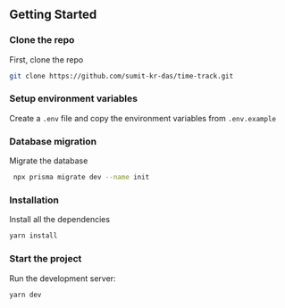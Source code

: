 ## Getting Started

### Clone the repo

First, clone the repo

```bash
git clone https://github.com/sumit-kr-das/time-track.git
```

### Setup environment variables

Create a `.env` file and copy the environment variables from `.env.example`

### Database migration

Migrate the database

```bash
 npx prisma migrate dev --name init
```

### Installation

Install all the dependencies

```bash
yarn install
```

### Start the project

Run the development server:

```bash
yarn dev
```
